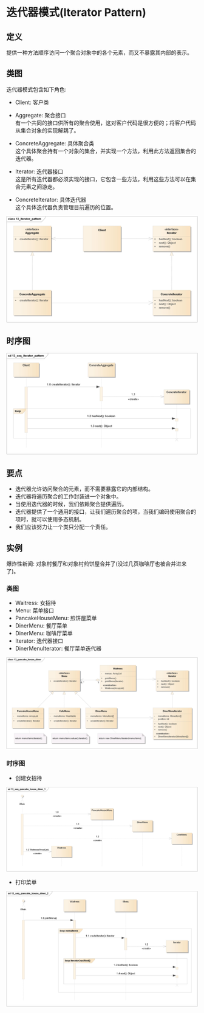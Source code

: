 # 迭代器模式(Iterator Pattern)

## 定义

提供一种方法顺序访问一个聚合对象中的各个元素，而又不暴露其内部的表示。

## 类图

迭代器模式包含如下角色:

-   Client: 客户类
-   Aggregate: 聚合接口  
    有一个共同的接口供所有的聚合使用，这对客户代码是很方便的；将客户代码从集合对象的实现解耦了。

-   ConcreteAggregate: 具体聚合类  
    这个具体聚合持有一个对象的集合，并实现一个方法，利用此方法返回集合的迭代器。

-   Iterator: 迭代器接口  
    这是所有迭代器都必须实现的接口，它包含一些方法，利用这些方法可以在集合元素之间游走。

-   ConcreteIterator: 具体迭代器  
    这个具体迭代器负责管理目前遍历的位置。

![](../../_static/13_iterator_pattern.jpg)

## 时序图

![](../../_static/13_seq_iterator_pattern.jpg)

## 要点

-   迭代器允许访问聚合的元素，而不需要暴露它的内部结构。
-   迭代器将遍历聚合的工作封装进一个对象中。
-   当使用迭代器的时候，我们依赖聚合提供遍历。
-   迭代器提供了一个通用的接口，让我们遍历聚合的项，当我们编码使用聚合的项时，就可以使用多态机制。
-   我们应该努力让一个类只分配一个责任。

## 实例

爆炸性新闻: 对象村餐厅和对象村煎饼屋合并了(没过几页咖啡厅也被合并进来了)。

### 类图

-   Waitress: 女招待
-   Menu: 菜单接口
-   PancakeHouseMenu: 煎饼屋菜单
-   DinerMenu: 餐厅菜单
-   DinerMenu: 咖啡厅菜单
-   Iterator: 迭代器接口
-   DinerMenuIterator: 餐厅菜单迭代器

![](../../_static/13_pancake_house_diner.jpg)

### 时序图

-   创建女招待

![](../../_static/13_seq_pancake_house_diner_1.jpg)

-   打印菜单

![](../../_static/13_seq_pancake_house_diner_2.jpg)
